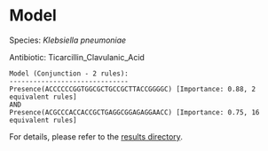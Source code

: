 
# Model

Species: *Klebsiella pneumoniae*

Antibiotic: Ticarcillin_Clavulanic_Acid

```
Model (Conjunction - 2 rules):
------------------------------
Presence(ACCCCCCGGTGGCGCTGCCGCTTACCGGGGC) [Importance: 0.88, 2 equivalent rules]
AND
Presence(ACGCCCACCACCGCTGAGGCGGAGAGGAACC) [Importance: 0.75, 16 equivalent rules]

```

For details, please refer to the [results directory](../../../../../results/scm_b/klebsiella%20pneumoniae/ticarcillin_clavulanic_acid/repeat_7/).

